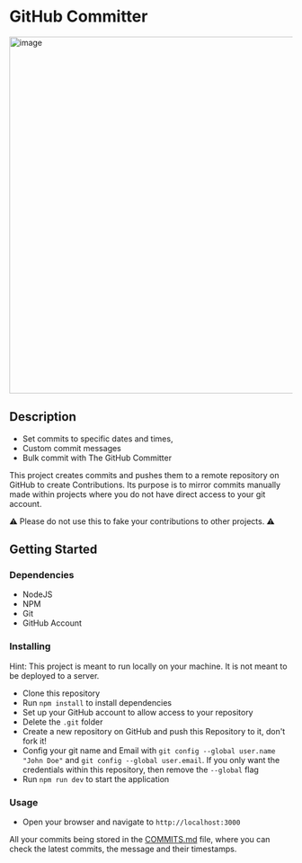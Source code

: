# GitHub Committer

<img width="635" alt="image" src="https://github.com/Satttoshi/github-comitter/assets/109807794/91741062-8e4d-4c45-a13c-803aeb49cba0">

## Description

- Set commits to specific dates and times, 
- Custom commit messages
- Bulk commit with The GitHub Committer

This project creates commits and pushes them to a remote repository on GitHub to create Contributions.
Its purpose is to mirror commits manually made within projects where you do not have direct access to your git account.

⚠️ Please do not use this to fake your contributions to other projects. ⚠️

## Getting Started

### Dependencies

* NodeJS
* NPM
* Git
* GitHub Account

### Installing

Hint: This project is meant to run locally on your machine. It is not meant to be deployed to a server.

* Clone this repository
* Run `npm install` to install dependencies
* Set up your GitHub account to allow access to your repository
* Delete the `.git` folder
* Create a new repository on GitHub and push this Repository to it, don't fork it!
* Config your git name and Email with
`git config --global user.name "John Doe"` and `git config --global user.email`.
If you only want the credentials within this repository, then remove the `--global` flag
* Run `npm run dev` to start the application

### Usage

* Open your browser and navigate to `http://localhost:3000`

All your commits being stored in the [COMMITS.md](src/commits/COMMITS.md) file,
where you can check the latest commits, the message and their timestamps.
